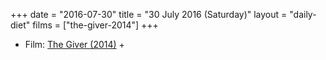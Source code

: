 +++
date = "2016-07-30"
title = "30 July 2016 (Saturday)"
layout = "daily-diet"
films = ["the-giver-2014"]
+++

<ul>
<li class="entry Film">Film: <a href="/films/the-giver-2014">The Giver (2014)</a> +</li>
</ul>